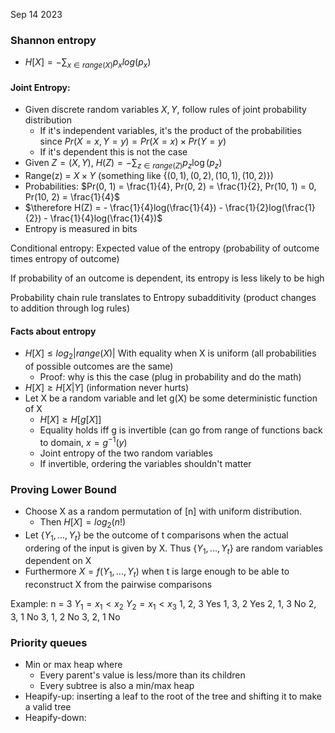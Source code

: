 Sep 14 2023

### Shannon entropy
- $H[X] = - \sum_{x \in range(X)} p_x log(p_x)$

#### Joint Entropy:
- Given discrete random variables $X, Y$, follow rules of joint probability distribution
	- If it's independent variables, it's the product of the probabilities since $Pr(X = x, Y = y) = Pr(X = x)\times Pr(Y=y)$
	- If it's dependent this is not the case
- Given $Z = (X, Y)$, $H(Z) = - \sum_{z \in range(Z)} p_z \log (p_z)$
- Range(z) = $X\times Y$ (something like $\{(0,1), (0,2), (10,1), (10,2)\}$)
- Probabilities: $Pr(0, 1) = \frac{1}{4}, Pr(0, 2) = \frac{1}{2}, Pr(10, 1) = 0, Pr(10, 2) = \frac{1}{4}$
- $\therefore H(Z) = - \frac{1}{4}log(\frac{1}{4}) - \frac{1}{2}log(\frac{1}{2}) - \frac{1}{4}log(\frac{1}{4})$
- Entropy is measured in bits

Conditional entropy: Expected value of the entropy (probability of outcome times entropy of outcome)

If probability of an outcome is dependent, its entropy is less likely to be high

Probability chain rule translates to Entropy subadditivity (product changes to addition through log rules)

#### Facts about entropy
- $H[X] \leq log_{2} |range(X)|$ With equality when X is uniform (all probabilities of possible outcomes are the same)
	- Proof: why is this the case (plug in probability and do the math)
- $H[X] \geq H[X|Y]$ (information never hurts)
- Let X be a random variable and let g(X) be some deterministic function of X
	- $H[X] \geq H[g[X]]$
	- Equality holds iff g is invertible (can go from range of functions back to domain, $x = g^{-1}(y)$
	- Joint entropy of the two random variables
	- If invertible, ordering the variables shouldn't matter

### Proving Lower Bound
- Choose X as a random permutation of \[n\] with uniform distribution.
	- Then $H[X] = log_{2}(n!)$
- Let $\{Y_1, ..., Y_t\}$ be the outcome of t comparisons when the actual ordering of the input is given by X. Thus $\{Y_1, ..., Y_t\}$ are random variables dependent on X
- Furthermore $X=f(Y_1, ..., Y_t)$ when t is large enough to be able to reconstruct X from the pairwise comparisons

Example: n = 3
$Y_1 = x_1 < x_2$
$Y_2 = x_1 < x_3$
1, 2, 3 Yes
1, 3, 2 Yes
2, 1, 3 No
2, 3, 1 No
3, 1, 2 No
3, 2, 1 No

### Priority queues
- Min or max heap where
	- Every parent's value is less/more than its children
	- Every subtree is also a min/max heap
- Heapify-up: inserting a leaf to the root of the tree and shifting it to make a valid tree
- Heapify-down:

